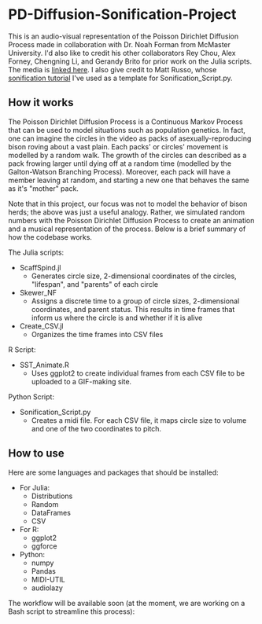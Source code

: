 # PD-Diffusion-Sonification-Project
This is an audio-visual representation of the Poisson Dirichlet Diffusion Process made in collaboration with Dr. Noah Forman from McMaster University. I'd also like to credit his other collaborators Rey Chou, Alex Forney, Chengning Li, and Gerandy Brito for prior work on the Julia scripts. The media is [linked here](https://www.veed.io/embed/83ecf958-23ac-415e-83e9-8fc87d10f114). I also give credit to Matt Russo, whose [sonification tutorial](https://github.com/SYSTEMSounds/sonification-tutorials) I've used as a template for Sonification_Script.py.

## How it works
The Poisson Dirichlet Diffusion Process is a Continuous Markov Process that can be used to model situations such as population genetics. In fact, one can imagine the circles in the video as packs of asexually-reproducing bison roving about a vast plain. Each packs' or circles' movement is modelled by a random walk. The growth of the circles can described as a pack frowing larger until dying off at a random time (modelled by the Galton-Watson Branching Process). Moreover, each pack will have a member leaving at random, and starting a new one that behaves the same as it's "mother" pack. 

Note that in this project, our focus was not to model the behavior of bison herds; the above was just a useful analogy. Rather, we simulated random numbers with the Poisson Dirichlet Diffusion Process to create an animation and a musical representation of the process. Below is a brief summary of how the codebase works.

The Julia scripts: 
* ScaffSpind.jl 
  * Generates circle size, 2-dimensional coordinates of the circles, "lifespan", and "parents" of each circle 
* Skewer_NF 
  * Assigns a discrete time to a group of circle sizes, 2-dimensional coordinates, and parent status. This results in time frames that inform us where the circle is and whether if it is alive
* Create_CSV.jl 
  * Organizes the time frames into CSV files

R Script:
* SST_Animate.R 
  * Uses ggplot2 to create individual frames from each CSV file to be uploaded to a GIF-making site. 

Python Script: 
* Sonification_Script.py 
  * Creates a midi file. For each CSV file, it maps circle size to volume and one of the two coordinates to pitch.

## How to use
Here are some languages and packages that should be installed:

* For Julia:
  * Distributions
  * Random
  * DataFrames
  * CSV 
* For R: 
  * ggplot2 
  * ggforce 
* Python: 
  * numpy
  * Pandas
  * MIDI-UTIL
  * audiolazy 

The workflow will be available soon (at the moment, we are working on a Bash script to streamline this process):
<!---**Part 1**
1. In the Julia REPL, import the required packages with `using <Package_Name>`. If package isn't there, use `using Pkg; Pkg.add("Package Name")`
2. Then import ScaffSpind.jl using `include("path\to\ScaffSpind.jl")`.
3. Use `SST; Clr`. The former stores a) 
-->


